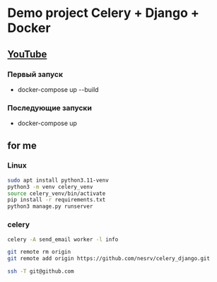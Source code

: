 # Demo project Celery + Django + Docker

## [YouTube](https://www.youtube.com/channel/UC_hPYclmFCIENpMUHpPY8FQ)

### Первый запуск

- docker-compose up --build

### Последующие запуски

- docker-compose up


## for me

### Linux

```sh
sudo apt install python3.11-venv
python3 -m venv celery_venv
source celery_venv/bin/activate
pip install -r requirements.txt 
python3 manage.py runserver

```


### celery

```sh
celery -A send_email worker -l info
```


```sh
git remote rm origin
git remote add origin https://github.com/nesrv/celery_django.git

```




```sh
ssh -T git@github.com
```